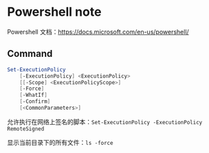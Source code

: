 # Powershell note

Powershell 文档：<https://docs.microsoft.com/en-us/powershell/>

## Command

```powershell
Set-ExecutionPolicy
    [-ExecutionPolicy] <ExecutionPolicy>
    [[-Scope] <ExecutionPolicyScope>]
    [-Force]
    [-WhatIf]
    [-Confirm]
    [<CommonParameters>]
```

允许执行在网络上签名的脚本：`Set-ExecutionPolicy -ExecutionPolicy RemoteSigned`

显示当前目录下的所有文件：`ls -force`